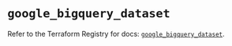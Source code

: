 # `google_bigquery_dataset`

Refer to the Terraform Registry for docs: [`google_bigquery_dataset`](https://registry.terraform.io/providers/hashicorp/google-beta/5.22.0/docs/resources/google_bigquery_dataset).
